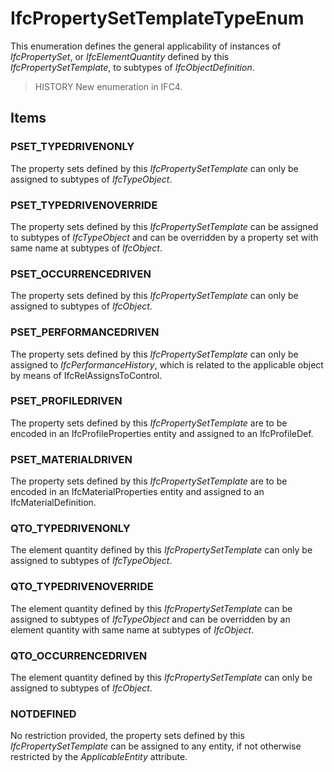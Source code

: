 # IfcPropertySetTemplateTypeEnum

This enumeration defines the general applicability of instances of _IfcPropertySet_, or _IfcElementQuantity_ defined by this _IfcPropertySetTemplate_, to subtypes of _IfcObjectDefinition_.

> HISTORY  New enumeration in IFC4.

## Items

### PSET_TYPEDRIVENONLY
The property sets defined by this _IfcPropertySetTemplate_ can only be assigned to subtypes of _IfcTypeObject_.

### PSET_TYPEDRIVENOVERRIDE
The property sets defined by this _IfcPropertySetTemplate_ can be assigned
to subtypes of _IfcTypeObject_ and can be overridden by a
property set with same name at subtypes of _IfcObject_.

### PSET_OCCURRENCEDRIVEN
The property sets defined by this _IfcPropertySetTemplate_ can only be assigned to subtypes of _IfcObject_.

### PSET_PERFORMANCEDRIVEN
The property sets defined by this _IfcPropertySetTemplate_ can only be assigned to _IfcPerformanceHistory_, which is
related to the applicable object by means of IfcRelAssignsToControl.

### PSET_PROFILEDRIVEN
The property sets defined by this _IfcPropertySetTemplate_ are to be encoded in an IfcProfileProperties entity and assigned to an IfcProfileDef.

### PSET_MATERIALDRIVEN
The property sets defined by this _IfcPropertySetTemplate_ are to be encoded in an IfcMaterialProperties entity and assigned to an IfcMaterialDefinition.

### QTO_TYPEDRIVENONLY
The element quantity defined by this _IfcPropertySetTemplate_ can only be assigned to subtypes of _IfcTypeObject_.

### QTO_TYPEDRIVENOVERRIDE
The element quantity defined by this _IfcPropertySetTemplate_ can be
assigned to subtypes of _IfcTypeObject_ and can be overridden
by an element quantity with same name at subtypes of _IfcObject_.

### QTO_OCCURRENCEDRIVEN
The element quantity defined by this _IfcPropertySetTemplate_ can only be
assigned to subtypes of _IfcObject_.

### NOTDEFINED
No restriction provided, the property sets defined by this _IfcPropertySetTemplate_ can be assigned to any entity, if not
otherwise restricted by the _ApplicableEntity_ attribute.
